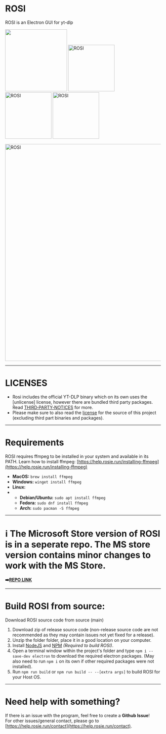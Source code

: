 # ROSI
ROSI is an Electron GUI for yt-dlp

[<img src="https://get.microsoft.com/images/en-us%20dark.svg" width="200"/>](https://apps.microsoft.com/detail/9p4q134b2jw3?referrer=appbadge&mode=direct) [<img width="150" alt="ROSI" src="https://prod.rosie.run/img/download-for-windows.png"/>](https://github.com/BurntToasters/ROSI/releases/latest/download/ROSI-Windows-x64.exe) [<img width="150" alt="ROSI" src="https://prod.rosie.run/img/download-for-macos.png"/>](https://github.com/BurntToasters/ROSI/releases/latest/download/ROSI-MacOS-universal.dmg) [<img width="150" alt="ROSI" src="https://prod.rosie.run/img/download-for-linux.png"/>](https://github.com/BurntToasters/ROSI/releases/latest)

<img width="700" alt="ROSI" src="https://github.com/user-attachments/assets/52694114-57a3-487e-837b-6bf5d4960ba3" />

___

# LICENSES

- Rosi includes the official YT-DLP binary which on its own uses the [unlicense] license, however there are bundled third party packages. Read [THIRD‑PARTY‑NOTICES](THIRD‑PARTY‑NOTICES.md) for more.
- Please make sure to also read the [license](LICENSE) for the source of this project (excluding third part binaries and packages).

___

# Requirements

ROSI requires ffmpeg to be installed in your system and available in its PATH.
Learn how to install ffmpeg: [https://help.rosie.run/installing-ffmpeg](https://help.rosie.run/installing-ffmpeg)

- **MacOS:** `brew install ffmpeg`
- **Windows:** `winget install ffmpeg`
- **Linux:** 
- - **Debian/Ubuntu:** `sudo apt install ffmpeg`
  - **Fedora:** `sudo dnf install ffmpeg`
  - **Arch:** `sudo pacman -S ffmpeg`

___

# ℹ️ The Microsoft Store version of ROSI is in a seperate repo. The MS store version contains minor changes to work with the MS Store. 
**➡️<u>[REPO LINK](https://github.com/BurntToasters/ROSI-msstore)</u>**

___

# Build ROSI from source:

Download ROSI source code from source (main)
1) Download zip of release source code (non-release source code are not recommended as they may contain issues not yet fixed for a release).
2) Unzip the folder folder, place it in a good location on your computer.
3) Install [NodeJS](https://nodejs.org/en/download) and [NPM](https://docs.npmjs.com/downloading-and-installing-node-js-and-npm) *(Required to build ROSI)*.
4) Open a terminal window within the project's folder and type `npm i --save-dev electron` to download the required electron packages. (May also need to run `npm i` on its own if other required packages were not installed).
5) Run `npm run build` or `npm run build -- --[extra args]` to build ROSI for your Host OS.

___

# Need help with something?

If there is an issue with the program, feel free to create a **Github Issue**!  
For other issues/general contact, please go to [https://help.rosie.run/contact](https://help.rosie.run/contact).
